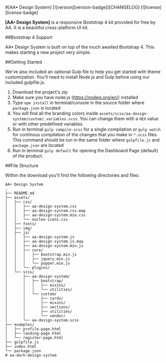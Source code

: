 #[AA• Design  System] [![version][version-badge]][CHANGELOG] [![license][license-badge]


**[AA• Design  System]** is a responsive Bootstrap 4 kit provided for free by AA. It is a beautiful cross-platform UI kit.


##Bootstrap 4 Support

AA• Design System is built on top of the much awaited Bootstrap 4. This makes starting a new project very simple.


##Getting Started

We've also included an optional Gulp file to help you get started with theme customization. You'll need to install Node.js and Gulp before using our included gulpfile.js.

1. Download the project's zip
2. Make sure you have node.js (https://nodejs.org/en/) installed
3. Type `npm install` in terminal/console in the source folder where `package.json` is located
4. You will find all the branding colors inside `assets/scss/aa-design-system/custom/_variables.scss`. You can change them with a `HEX` value or with other predefined variables.
5. Run in terminal `gulp compile-scss` for a single compilation or `gulp watch` for continous compilation of the changes that you make in `*.scss` files. This command should be run in the same folder where `gulpfile.js` and `package.json` are located
6. Run in terminal `gulp default` for opening the Dashboard Page (default) of the product.


##File Structure

Within the download you'll find the following directories and files:

```
AA• Design System
.
├── README.md
├── assets/
│   ├── css/
│   │   ├── aa-design-system.css
│   │   ├── aa-design-system.css.map
│   │   ├── aa-design-system.min.css
│   │   └── nucleo-icons.css
│   ├── fonts/
│   ├── img/
│   ├── js/
│   │   ├── aa-design-system.js
│   │   ├── aa-design-system.js.map
│   │   ├── aa-design-system.min.js
│   │   ├── core/
│   │   │   ├── bootstrap.min.js
│   │   │   ├── jquery.min.js
│   │   │   └── popper.min.js
│   │   └── plugins/
│   └── scss/
│       ├── aa-design-system/
│       │   ├── bootstrap/
│       │   │   ├── mixins/
│       │   │   └── utilities/
│       │   └── custom/
│       │       ├── cards/
│       │       ├── mixins/
│       │       ├── sections/
│       │       ├── utilities/
│       │       └── vendor/
│       └── aa-design-system.scss
├── examples/
│   ├── profile-page.html
│   ├── landing-page.html
│   └── register-page.html
├── gulpfile.js
├── index.html
└── package.json
#   a a - d a r k - d e s i g n - s y s t e m 
 
 
